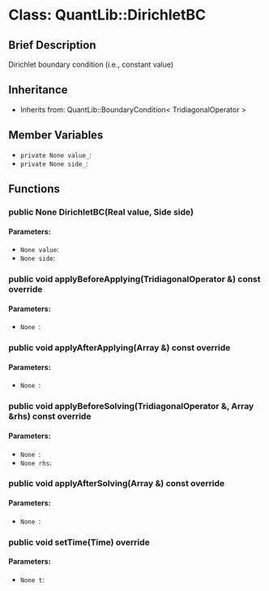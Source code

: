 # Class: QuantLib::DirichletBC

## Brief Description
Dirichlet boundary condition (i.e., constant value) 

## Inheritance
- Inherits from: QuantLib::BoundaryCondition< TridiagonalOperator >

## Member Variables
- `private None value_`: 
- `private None side_`: 

## Functions
### public None DirichletBC(Real value, Side side)

#### Parameters:
- `None value`: 
- `None side`: 

### public void applyBeforeApplying(TridiagonalOperator &) const override

#### Parameters:
- `None `: 

### public void applyAfterApplying(Array &) const override

#### Parameters:
- `None `: 

### public void applyBeforeSolving(TridiagonalOperator &, Array &rhs) const override

#### Parameters:
- `None `: 
- `None rhs`: 

### public void applyAfterSolving(Array &) const override

#### Parameters:
- `None `: 

### public void setTime(Time) override

#### Parameters:
- `None t`: 

